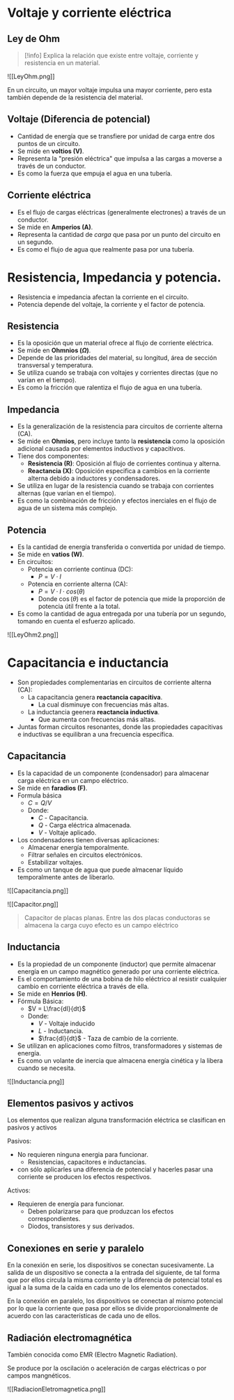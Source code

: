 # Voltaje y corriente eléctrica

## Ley de Ohm

> [!info]
> Explica la relación que existe entre voltaje, corriente y resistencia en un material.


![[LeyOhm.png]]

En un circuito, un mayor voltaje impulsa una mayor corriente, pero esta también depende de la resistencia del material.

## Voltaje (Diferencia de potencial)
- Cantidad de energía que se transfiere por unidad de carga entre dos puntos de un circuito.
- Se mide en **voltios (V)**.
- Representa la "presión eléctrica" que impulsa a las cargas a moverse a través de un conductor.
- Es como la fuerza que empuja el agua en una tubería.

## Corriente eléctrica
- Es el flujo de cargas eléctricas (generalmente electrones) a través de un conductor.
- Se mide en **Amperios (A)**.
- Representa la cantidad de *carga* que pasa por un punto del circuito en un segundo.
- Es como el flujo de agua que realmente pasa por una tubería.

# Resistencia, Impedancia y potencia.

- Resistencia e impedancia afectan la corriente en el circuito.
- Potencia depende del voltaje, la corriente y el factor de potencia.

## Resistencia
- Es la oposición que un material ofrece al flujo de corriente eléctrica.
- Se mide en **Ohmnios ($\Omega$)**.
- Depende de las prioridades del material, su longitud, área de sección transversal y temperatura.
- Se utiliza cuando se trabaja con voltajes y corrientes directas (que no varían en el tiempo).
- Es como la fricción que ralentiza el flujo de agua en una tubería.

## Impedancia
- Es la generalización de la resistencia para circuitos de corriente alterna (CA).
- Se mide en **Ohmios**, pero incluye tanto la **resistencia** como la oposición adicional causada por elementos inductivos y capacitivos.
- Tiene dos componentes:
	- **Resistencia (R)**: Oposición al flujo de corrientes continua y alterna.
	- **Reactancia (X)**: Oposición especifica a cambios en la corriente alterna debido a inductores y condensadores.
- Se utiliza en lugar de la resistencia cuando se trabaja con corrientes alternas (que varían en el tiempo).
- Es como la combinación de fricción y efectos inerciales en el flujo de agua de un sistema más complejo.

## Potencia
- Es la cantidad de energía transferida o convertida por unidad de tiempo.
- Se mide en **vatios (W)**.
- En circuitos:
	- Potencia en corriente continua (DC):
		- $P = V \cdot I$
	- Potencia en corriente alterna (CA):
		- $P = V \cdot I \cdot cos(\theta)$
		- Donde $\cos(\theta)$ es el factor de potencia que mide la proporción de potencia útil frente a la total.
- Es como la cantidad de agua entregada por una tubería por un segundo, tomando en cuenta el esfuerzo aplicado.

![[LeyOhm2.png]]

# Capacitancia e inductancia

- Son propiedades complementarias en circuitos de corriente alterna (CA):
	- La capacitancia genera **reactancia capacitiva**.
		- La cual disminuye con frecuencias más altas.
	- La inductancia geenera **reactancia inductiva**.
		- Que aumenta con frecuencias más altas.
- Juntas forman circuitos resonantes, donde las propiedades capacitivas e inductivas se equilibran a una frecuencia específica.

## Capacitancia
- Es la capacidad de un componente (condensador) para almacenar carga eléctrica en un campo eléctrico.
- Se mide en **faradios (F)**.
- Formula básica
	- $C = Q/V$
	- Donde:
		- $C$ - Capacitancia.
		- $Q$ - Carga eléctrica almacenada.
		- $V$ - Voltaje aplicado.
- Los condensadores tienen diversas aplicaciones:
	- Almacenar energía temporalmente.
	- Filtrar señales en circuitos electrónicos.
	- Estabilizar voltajes.
- Es como un tanque de agua que puede almacenar líquido temporalmente antes de liberarlo.

![[Capacitancia.png]]

![[Capacitor.png]]

> Capacitor de placas planas. Entre las dos placas conductoras se almacena la carga cuyo efecto es un campo eléctrico 

## Inductancia
- Es la propiedad de un componente (inductor) que permite almacenar energía en un campo magnético generado por una corriente eléctrica.
- Es el comportamiento de una bobina de hilo eléctrico al resistir cualquier cambio en corriente eléctrica a través de ella.
- Se mide en **Henrios (H)**.
- Fórmula Básica:
	- $V = L\frac{dI}{dt}$
	- Donde:
		- $V$ - Voltaje inducido
		- $L$ - Inductancia.
		- $\frac{dI}{dt}$ - Taza de cambio de la corriente.
- Se utilizan en aplicaciones como filtros, transformadores y sistemas de energía.
- Es como un volante de inercia que almacena energía cinética y la libera cuando se necesita.

![[Inductancia.png]]


## Elementos pasivos y activos

Los elementos que realizan alguna transformación eléctrica se clasifican en pasivos y activos

Pasivos:
- No requieren ninguna energia para funcionar.
	- Resistencias, capacitores e inductancias.
- con sólo aplicarles una diferencia de potencial y hacerles pasar una corriente se producen los efectos respectivos.

Activos:
- Requieren de energía para funcionar.
	- Deben polarizarse para que produzcan los efectos correspondientes.
	- Diodos, transistores y sus derivados.

## Conexiones en serie y paralelo

En la conexión en serie, los dispositivos se conectan sucesivamente.
La salida de un dispositivo se conecta a la entrada del siguiente, de tal forma que por ellos circula la misma corriente y la diferencia de potencial total es igual a la suma de la caída en cada uno de los elementos conectados.

En la conexión en paralelo, los dispositivos se conectan al mismo potencial por lo que la corriente que pasa por ellos se divide proporcionalmente de acuerdo con las características de cada uno de ellos.

## Radiación electromagnética

También conocida como EMR (Electro Magnetic Radiation).

Se produce por la oscilación o aceleración de cargas eléctricas o por campos mangnéticos.

![[RadiacionEletromagnetica.png]]